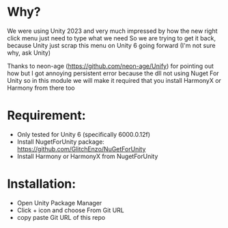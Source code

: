 # Why?
We were using Unity 2023 and very much impressed by how the new right click menu just need to type what we need
So we are trying to get it back, because Unity just scrap this menu on Unity 6 going forward (I'm not sure why, ask Unity)

Thanks to neon-age (https://github.com/neon-age/Unify) for pointing out how but I got annoying persistent error because the dll not using Nuget For Unity so in this module we will make it required that you install HarmonyX or Harmony from there too

# Requirement:
- Only tested for Unity 6 (specifically 6000.0.12f)
- Install NugetForUnity package: https://github.com/GlitchEnzo/NuGetForUnity
- Install Harmony or HarmonyX from NugetForUnity

# Installation:
- Open Unity Package Manager
- Click + icon and choose From Git URL
- copy paste Git URL of this repo
